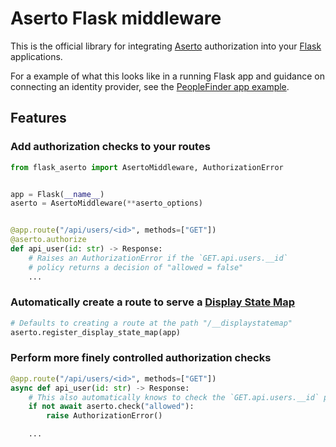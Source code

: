 # Aserto Flask middleware
This is the official library for integrating [Aserto](https://www.aserto.com/) authorization into your [Flask](https://github.com/pallets/flask) applications.

For a example of what this looks like in a running Flask app and guidance on connecting an identity provider, see the [PeopleFinder app example](https://github.com/aserto-dev/aserto-python/tree/main/packages/flask-aserto/peoplefinder_example).

## Features
### Add authorization checks to your routes
```py
from flask_aserto import AsertoMiddleware, AuthorizationError


app = Flask(__name__)
aserto = AsertoMiddleware(**aserto_options)


@app.route("/api/users/<id>", methods=["GET"])
@aserto.authorize
def api_user(id: str) -> Response:
    # Raises an AuthorizationError if the `GET.api.users.__id`
    # policy returns a decision of "allowed = false" 
    ...
```
### Automatically create a route to serve a [Display State Map](https://docs.aserto.com/authorizer-guide/display-state-map)
```py
# Defaults to creating a route at the path "/__displaystatemap" 
aserto.register_display_state_map(app)
```
### Perform more finely controlled authorization checks
```py
@app.route("/api/users/<id>", methods=["GET"])
async def api_user(id: str) -> Response:
    # This also automatically knows to check the `GET.api.users.__id` policy
    if not await aserto.check("allowed"):
        raise AuthorizationError()

    ...
```
